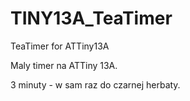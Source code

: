 # TINY13A_TeaTimer
TeaTimer for ATTiny13A

Maly timer na ATTiny 13A. 

3 minuty - w sam raz do czarnej herbaty.
